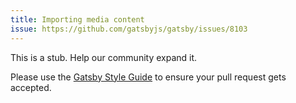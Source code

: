 ```yaml
---
title: Importing media content
issue: https://github.com/gatsbyjs/gatsby/issues/8103
---
```


This is a stub. Help our community expand it.

Please use the [Gatsby Style Guide](/docs/gatsby-style-guide/) to ensure your
pull request gets accepted.
